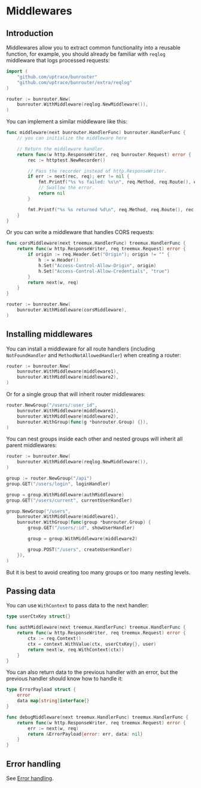 # Middlewares

## Introduction

Middlewares allow you to extract common functionality into a reusable function, for example, you
should already be familiar with `reqlog` middleware that logs processed requests:

```go
import (
    "github.com/uptrace/bunrouter"
    "github.com/uptrace/bunrouter/extra/reqlog"
)

router := bunrouter.New(
	bunrouter.WithMiddleware(reqlog.NewMiddleware()),
)
```

You can implement a similar middleware like this:

```go
func middleware(next bunrouter.HandlerFunc) bunrouter.HandlerFunc {
    // you can initialize the middleware here

    // Return the middleware handler.
    return func(w http.ResponseWriter, req bunrouter.Request) error {
        rec := httptest.NewRecorder()

        // Pass the recorder instead of http.ResponseWriter.
        if err := next(rec, req); err != nil {
            fmt.Printf("%s %s failed: %s\n", req.Method, req.Route(), err)
            // Swallow the error.
            return nil
        }

        fmt.Printf("%s %s returned %d\n", req.Method, req.Route(), rec.Code)
    }
}
```

Or you can write a middleware that handles CORS requests:

```go
func corsMiddleware(next treemux.HandlerFunc) treemux.HandlerFunc {
	return func(w http.ResponseWriter, req treemux.Request) error {
		if origin := req.Header.Get("Origin"); origin != "" {
			h := w.Header()
			h.Set("Access-Control-Allow-Origin", origin)
			h.Set("Access-Control-Allow-Credentials", "true")
		}
		return next(w, req)
	}
}

router := bunrouter.New(
	bunrouter.WithMiddleware(corsMiddleware),
)
```

## Installing middlewares

You can install a middleware for all route handlers (including `NotFoundHandler` and
`MethodNotAllowedHandler`) when creating a router:

```go
router := bunrouter.New(
    bunrouter.WithMiddleware(middleware1),
    bunrouter.WithMiddleware(middleware2),
)
```

Or for a single group that will inherit router middlewares:

```go
router.NewGroup("/users/:user_id",
    bunrouter.WithMiddleware(middleware1),
    bunrouter.WithMiddleware(middleware2),
    bunrouter.WithGroup(func(g *bunrouter.Group) {}),
)
```

You can nest groups inside each other and nested groups will inherit all parent middlewares:

```go
router := bunrouter.New(
    bunrouter.WithMiddleware(reqlog.NewMiddleware()),
)

group := router.NewGroup("/api")
group.GET("/users/login", loginHandler)

group = group.WithMiddleware(authMiddleware)
group.GET("/users/current", currentUserHandler)

group.NewGroup("/users",
    bunrouter.WithMiddleware(middleware1),
    bunrouter.WithGroup(func(group *bunrouter.Group) {
        group.GET("/users/:id", showUserHandler)

        group = group.WithMiddleware(middleware2)

        group.POST("/users", createUserHandler)
    }),
)
```

But it is best to avoid creating too many groups or too many nesting levels.

## Passing data

You can use `WithContext` to pass data to the next handler:

```go
type userCtxKey struct{}

func authMiddleware(next treemux.HandlerFunc) treemux.HandlerFunc {
	return func(w http.ResponseWriter, req treemux.Request) error {
        ctx := req.Context()
		ctx = context.WithValue(ctx, userCtxKey{}, user)
        return next(w, req.WithContext(ctx))
    }
}
```

You can also return data to the previous handler with an error, but the previous handler should know
how to handle it:

```go
type ErrorPayload struct {
    error
    data map[string]interface{}
}

func debugMiddleware(next treemux.HandlerFunc) treemux.HandlerFunc {
	return func(w http.ResponseWriter, req treemux.Request) error {
        err := next(w, req)
        return &ErrorPayload{error: err, data: nil}
    }
}
```

## Error handling

See [Error handling](error-handling.md).
